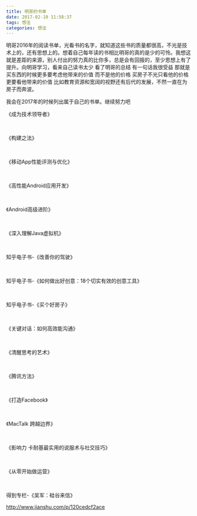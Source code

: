 ```yaml
---
title: 明哥的书单
date: 2017-02-10 11:58:37
tags: 想法
categories: 想法
---
```


明哥2016年的阅读书单，光看书的名字，就知道这些书的质量都很高，不光是技术上的，还有思想上的。想着自己每年读的书相比明哥的真的是少的可怜。我想这就是差距的来源，别人付出的努力真的比你多，总是会有回报的，至少思想上有了提升。向明哥学习，看来自己读书太少﻿ 看了明哥的总结 有一句话我很受益 那就是买东西的时候更多要考虑他带来的价值 而不是他的价格 买房子不光只看他的价格 更要看他带来的价值 比如教育资源和宽阔的视野还有后代的发展，不然一直在为房子而奔波。

我会在2017年的时候列出属于自己的书单。﻿继续努力吧

《成为技术领导者》﻿

﻿

《构建之法》﻿

﻿

《移动App性能评测与优化》﻿

﻿

《高性能Android应用开发》﻿

﻿

《Android高级进阶》﻿

﻿

《深入理解Java虚拟机》﻿

﻿

知乎电子书-《改善你的驾驶》﻿

﻿

知乎电子书-《如何做出好创意：18个切实有效的创意工具》﻿

﻿

知乎电子书-《买个好房子》﻿

﻿

《关键对话：如何高效能沟通》﻿

﻿

《清醒思考的艺术》﻿

﻿

《腾讯方法》﻿

﻿

《打造Facebook》﻿

﻿

《MacTalk 跨越边界》﻿

﻿

《影响力 卡耐基最实用的说服术与社交技巧》﻿

﻿

《从零开始做运营》﻿

﻿

得到专栏-《吴军：硅谷来信》﻿

http://www.jianshu.com/p/120cedcf2ace